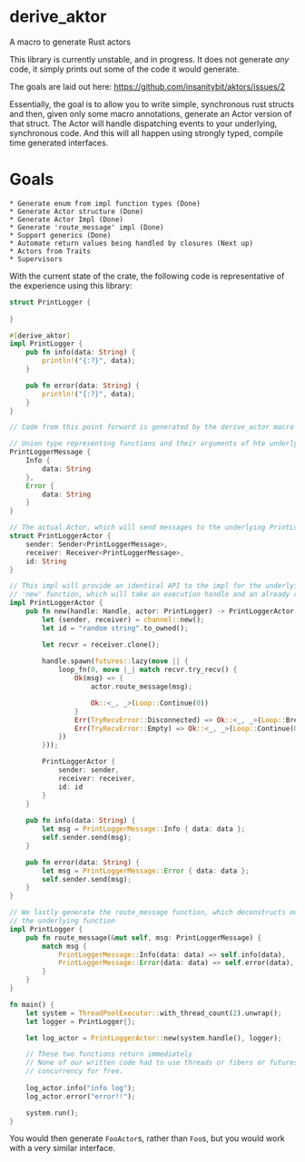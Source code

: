 # derive_aktor
A macro to generate Rust actors

This library is currently unstable, and in progress. It does not generate *any* code, it simply prints out some of the code it would generate.

The goals are laid out here: https://github.com/insanitybit/aktors/issues/2

Essentially, the goal is to allow you to write simple, synchronous rust structs and then, given only some macro annotations, generate an Actor
version of that struct. The Actor will handle dispatching events to your underlying, synchronous code. And this will all happen
using strongly typed, compile time generated interfaces.

# Goals
    * Generate enum from impl function types (Done)
    * Generate Actor structure (Done)
    * Generate Actor Impl (Done)
    * Generate 'route_message' impl (Done)
    * Support generics (Done)
    * Automate return values being handled by closures (Next up)
    * Actors from Traits
    * Supervisors

With the current state of the crate, the following code is representative of the experience using this library:


```rust
struct PrintLogger {
    
}

#[derive_aktor]
impl PrintLogger {
    pub fn info(data: String) {
        println!("{:?}", data);
    }

    pub fn error(data: String) {
        println!("{:?}", data);
    }
}

// Code from this point forward is generated by the derive_actor macro above

// Union type representing functions and their arguments of hte underlying PrintLogger
PrintLoggerMessage {
    Info {
        data: String
    },
    Error {
        data: String
    }
}

// The actual Actor, which will send messages to the underlying PrintLogger
struct PrintLoggerActor {
    sender: Sender<PrintLoggerMessage>,
    receiver: Receiver<PrintLoggerMessage>,
    id: String
}

// This impl will provide an identical API to the impl for the underlying PrintLogger, as well as a
// 'new' function, which will take an execution handle and an already constructed PrintLogger
impl PrintLoggerActor {
    pub fn new(handle: Handle, actor: PrintLogger) -> PrintLoggerActor {
        let (sender, receiver) = channel::new();
        let id = "random string".to_owned();

        let recvr = receiver.clone();
        
        handle.spawn(futures::lazy(move || {
            loop_fn(0, move |_| match recvr.try_recv() {
                Ok(msg) => {
                    actor.route_message(msg);

                    Ok::<_, _>(Loop::Continue(0))
                }
                Err(TryRecvError::Disconnected) => Ok::<_, _>(Loop::Break(())),
                Err(TryRecvError::Empty) => Ok::<_, _>(Loop::Continue(0)),
            })
        }));

        PrintLoggerActor {
            sender: sender,
            receiver: receiver,
            id: id
        }
    }
    
    pub fn info(data: String) {
        let msg = PrintLoggerMessage::Info { data: data };
        self.sender.send(msg);
    }

    pub fn error(data: String) {
        let msg = PrintLoggerMessage::Error { data: data };
        self.sender.send(msg);
    }
}

// We lastly generate the route_message function, which deconstructs our message and routes it to
// the underlying function
impl PrintLogger {
    pub fn route_message(&mut self, msg: PrintLoggerMessage) {
        match msg {
            PrintLoggerMessage::Info(data: data) => self.info(data),
            PrintLoggerMessage::Error(data: data) => self.error(data),
        }
    }
}

fn main() {
    let system = ThreadPoolExecutor::with_thread_count(2).unwrap();
    let logger = PrintLogger{};

    let log_actor = PrintLoggerActor::new(system.handle(), logger);

    // These two functions return immediately
    // None of our written code had to use threads or fibers or futures or anything,
    // concurrency for free.
    
    log_actor.info("info log");
    log_actor.error("error!!");

    system.run();
}
```

You would then generate `FooActor`s, rather than `Foo`s, but you would work with a very similar interface.
